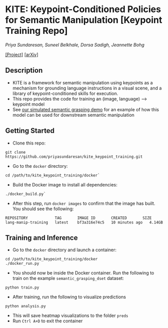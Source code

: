 # KITE: Keypoint-Conditioned Policies for Semantic Manipulation [Keypoint Training Repo]

*Priya Sundaresan, Suneel Belkhale, Dorsa Sadigh, Jeannette Bohg*

[[Project]](http://tinyurl.com/kite-site)
[[arXiv]](https://arxiv.org/abs/2306.16605)

## Description
* KITE is a framework for semantic manipulation using keypoints as a mechanism for grounding language instructions in a visual scene, and a library of keypoint-conditioned skills for execution.
* This repo provides the code for training an (image, language) --> keypoint model
* See [our simulated semantic grasping demo](https://github.com/priyasundaresan/kite_semantic_grasping.git) for an example of how this model can be used for downstream semantic manipulation

## Getting Started
* Clone this repo:
```
git clone https://github.com/priyasundaresan/kite_keypoint_training.git
```
* Go to the `docker` directory:
```
cd /path/to/kite_keypoint_training/docker`
```
* Build the Docker image to install all dependencies:
```
./docker_build.py`
```
* After this step, run `docker images` to confirm that the image has built. You should see the following:
```
REPOSITORY            TAG       IMAGE ID       CREATED       SIZE
lang-manip-training   latest    bf3a316e74c5   10 minutes ago   4.14GB
```

## Training and Inference
* Go to the `docker` directory and launch a container:
```
cd /path/to/kite_keypoint_training/docker
./docker_run.py
```
* You should now be inside the Docker container. Run the following to train on the example `semantic_grasping_dset` dataset:
```
python train.py
```
* After training, run the following to visualize predictions
```
python analysis.py
```
* This will save heatmap visualizations to the folder `preds`
* Run `Ctrl A+D` to exit the container
